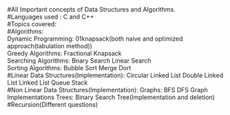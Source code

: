 <title>
# dataStructuresAndAlgorithms
</title>
#All Important concepts of Data Structures and Algorithms.
<br>
#Languages used : C and C++
<br>
#Topics covered:
<br>
#Algorithms:
<br>
    Dynamic Programming:
        01knapsack(both naive and optimized approach(tabulation method))
    <br>
    Greedy Algorithms:
        Fractional Knapsack
    <br>
    Searching Algorithms:
        Bnary Search
        Linear Search
    <br>
    Sorting Algorithms:
        Bubble Sort
        Merge Dort
<br>
#Linear Data Structures(Implementation):
    Circular Linked List
	Double Linked List
	Linked List
	Queue
	Stack
<br>
#Non Linear Data Structures(Implementation):
	Graphs:
		BFS
		DFS
		Graph Implementations
	Trees:
		Binary Search Tree(Implementation and deletion)
<br>
#Recursion(Different questions)
